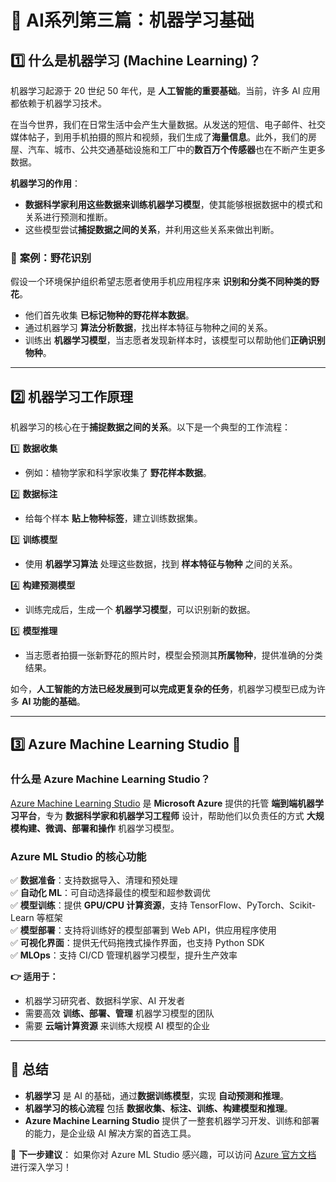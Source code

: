 # 📌 AI系列第三篇：机器学习基础

## 1️⃣ 什么是机器学习 (Machine Learning)？

机器学习起源于 20 世纪 50 年代，是 **人工智能的重要基础**。当前，许多 AI 应用都依赖于机器学习技术。

在当今世界，我们在日常生活中会产生大量数据。从发送的短信、电子邮件、社交媒体帖子，到用手机拍摄的照片和视频，我们生成了**海量信息**。此外，我们的房屋、汽车、城市、公共交通基础设施和工厂中的**数百万个传感器**也在不断产生更多数据。

**机器学习的作用**：
- **数据科学家利用这些数据来训练机器学习模型**，使其能够根据数据中的模式和关系进行预测和推断。
- 这些模型尝试**捕捉数据之间的关系**，并利用这些关系来做出判断。

### 🎯 **案例：野花识别**
假设一个环境保护组织希望志愿者使用手机应用程序来 **识别和分类不同种类的野花**。  
- 他们首先收集 **已标记物种的野花样本数据**。
- 通过机器学习 **算法分析数据**，找出样本特征与物种之间的关系。
- 训练出 **机器学习模型**，当志愿者发现新样本时，该模型可以帮助他们**正确识别物种**。

---

## 2️⃣ 机器学习工作原理

机器学习的核心在于**捕捉数据之间的关系**。以下是一个典型的工作流程：

1️⃣ **数据收集**  
   - 例如：植物学家和科学家收集了 **野花样本数据**。  
   
2️⃣ **数据标注**  
   - 给每个样本 **贴上物种标签**，建立训练数据集。  

3️⃣ **训练模型**  
   - 使用 **机器学习算法** 处理这些数据，找到 **样本特征与物种** 之间的关系。  

4️⃣ **构建预测模型**  
   - 训练完成后，生成一个 **机器学习模型**，可以识别新的数据。  

5️⃣ **模型推理**  
   - 当志愿者拍摄一张新野花的照片时，模型会预测其**所属物种**，提供准确的分类结果。  

如今，**人工智能的方法已经发展到可以完成更复杂的任务**，机器学习模型已成为许多 **AI 功能的基础**。

---

## 3️⃣ Azure Machine Learning Studio 🚀

### **什么是 Azure Machine Learning Studio？**
[Azure Machine Learning Studio](https://azure.microsoft.com/zh-cn/products/machine-learning/) 是 **Microsoft Azure** 提供的托管 **端到端机器学习平台**，专为 **数据科学家和机器学习工程师** 设计，帮助他们以负责任的方式 **大规模构建、微调、部署和操作** 机器学习模型。

### **Azure ML Studio 的核心功能**
✅ **数据准备**：支持数据导入、清理和预处理  
✅ **自动化 ML**：可自动选择最佳的模型和超参数调优  
✅ **模型训练**：提供 **GPU/CPU 计算资源**，支持 TensorFlow、PyTorch、Scikit-Learn 等框架  
✅ **模型部署**：支持将训练好的模型部署到 Web API，供应用程序使用  
✅ **可视化界面**：提供无代码拖拽式操作界面，也支持 Python SDK  
✅ **MLOps**：支持 CI/CD 管理机器学习模型，提升生产效率  

**👉 适用于：**
- 机器学习研究者、数据科学家、AI 开发者
- 需要高效 **训练、部署、管理** 机器学习模型的团队
- 需要 **云端计算资源** 来训练大规模 AI 模型的企业

---

## 📌 总结
- **机器学习** 是 AI 的基础，通过**数据训练模型**，实现 **自动预测和推理**。
- **机器学习的核心流程** 包括 **数据收集、标注、训练、构建模型和推理**。
- **Azure Machine Learning Studio** 提供了一整套机器学习开发、训练和部署的能力，是企业级 AI 解决方案的首选工具。

🚀 **下一步建议**：
如果你对 Azure ML Studio 感兴趣，可以访问 [Azure 官方文档](https://learn.microsoft.com/zh-cn/azure/machine-learning/) 进行深入学习！
